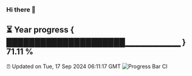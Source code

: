 ### Hi there 👋
⏳ Year progress { █████████████████████▁▁▁▁▁▁▁▁▁ } 71.11 %
---
⏰ Updated on Tue, 17 Sep 2024 06:11:17 GMT
![Progress Bar CI](https://github.com/Moyi321/Moyi321/workflows/Progress%20Bar%20CI/badge.svg)
